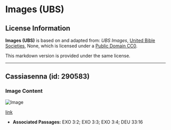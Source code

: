 # Images (UBS)

## License Information

**Images (UBS)** is based on and adapted from: _UBS Images_, [United Bible Societies](https://unitedbiblesocieties.org/), None, which is licensed under a [Public Domain CC0](https://creativecommons.org/public-domain/cc0/).

This markdown version is provided under the same license.



--------------------------------

## Cassiasenna (id: 290583)

### Image Content

![Image](https://cdn.aquifer.bible/aquifer-content/resources/Media/WEB-0113_cassiasenna.jpg)

[link](https://cdn.aquifer.bible/aquifer-content/resources/Media/WEB-0113_cassiasenna.jpg)

* **Associated Passages:** EXO 3:2; EXO 3:3; EXO 3:4; DEU 33:16

